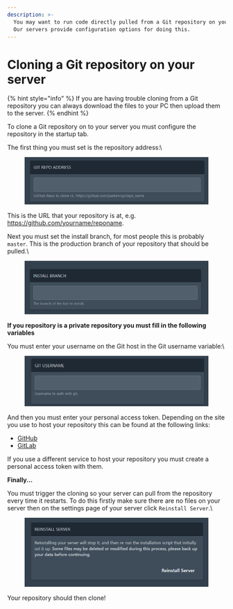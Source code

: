 ```yaml
---
description: >-
  You may want to run code directly pulled from a Git repository on your server.
  Our servers provide configuration options for doing this.
---
```


# Cloning a Git repository on your server

{% hint style="info" %}
If you are having trouble cloning from a Git repository you can always download the files to your PC then upload them to the server.
{% endhint %}

To clone a Git repository on to your server you must configure the repository in the startup tab.

The first thing you must set is the repository address:\


<figure><img src="../.gitbook/assets/git1.png" alt=""><figcaption></figcaption></figure>

This is the URL that your repository is at, e.g. https://github.com/yourname/reponame.

Next you must set the install branch, for most people this is probably `master`. This is the production branch of your repository that should be pulled.\


<figure><img src="../.gitbook/assets/git2.png" alt=""><figcaption></figcaption></figure>

**If you repository is a private repository you must fill in the following variables**

You must enter your username on the Git host in the Git username variable:\


<figure><img src="../.gitbook/assets/git3.png" alt=""><figcaption></figcaption></figure>

And then you must enter your personal access token. Depending on the site you use to host your repository this can be found at the following links:

* [GitHub](https://github.com/settings/tokens)
* [GitLab](https://gitlab.com/-/profile/personal_access_tokens)

If you use a different service to host your repository you must create a personal access token with them.

**Finally...**

You must trigger the cloning so your server can pull from the repository every time it restarts. To do this firstly make sure there are no files on your server then on the settings page of your server click `Reinstall Server`.\


<figure><img src="../.gitbook/assets/git4.png" alt=""><figcaption></figcaption></figure>

Your repository should then clone!
